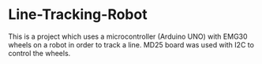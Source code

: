 # Line-Tracking-Robot
This is a project which uses a microcontroller (Arduino UNO) with EMG30 wheels on a robot in order to track a line. MD25 board was used with I2C to control the wheels.
